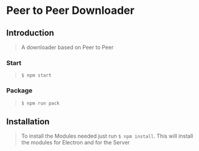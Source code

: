 # Peer to Peer Downloader

## Introduction

> A downloader based on Peer to Peer

### Start
> `$ npm start`

### Package
> `$ npm run pack`

## Installation

> To install the Modules needed just run `$ npm install`. This will install the modules for Electron and for the Server